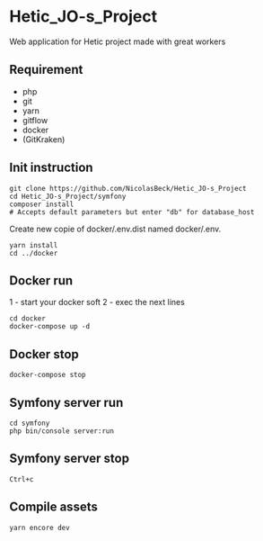 # Hetic_JO-s_Project
Web application for Hetic project made with great workers

## Requirement

- php
- git
- yarn
- gitflow
- docker
- (GitKraken)

## Init instruction

    
    git clone https://github.com/NicolasBeck/Hetic_JO-s_Project
    cd Hetic_JO-s_Project/symfony
    composer install
    # Accepts default parameters but enter "db" for database_host

Create new copie of docker/.env.dist named docker/.env.

    yarn install
    cd ../docker
    

## Docker run

1 - start your docker soft
2 - exec the next lines

    
    cd docker
    docker-compose up -d
    

## Docker stop

    
    docker-compose stop
    

## Symfony server run

    
    cd symfony
    php bin/console server:run
    

## Symfony server stop

    
    Ctrl+c
    

## Compile assets

    
    yarn encore dev
    
